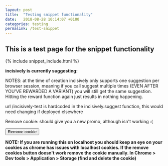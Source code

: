 ```yaml
---
layout: post
title:  "Testing snippet functionality"
date:   2018-08-28 10:14:07 +0100
categories: testing
permalink: /test-snippet
---
```


## This is a test page for the snippet functionality

{% include snippet_include.html %}

<script type = 'text/javascript'>
// Fetch suggestion from Incisively for this lab
incisively.suggest({
  lab: 'f0329166-464c-419d-7ae7-c29b4e002bd5',
  segment: null,
  success: function(suggestion) {
    console.log(suggestion.content);
	$('#incisivelySuggestion').text(suggestion.content);
	$('#incisivelySuggestion').attr('href', baseurl + suggestion.content);
  }
});

function deleteCookies() {
  deleteCookie("iyS");
  deleteCookie("iyV");
  deleteCookie("iyR");
}

/**
 * Delete a cookie
 * @param {String} cname, cookie name
 */
function deleteCookie(cname) {
    var d = new Date(); //Create an date object
    d.setTime(d.getTime() - (1000*60*60*24)); //Set the time to the past. 1000 milliseonds = 1 second
    var expires = "expires=" + d.toGMTString(); //Compose the expirartion date
    window.document.cookie = cname+"="+"; "+expires;//Set the cookie with name and the expiration date
 
}
</script>


**incisively is currently suggesting: <a href='#' id='incisivelySuggestion'></a>** 

NOTES: 
at the time of creation incisively only supports one suggestion per browser session, meaning if you call suggest multiple times (EVEN AFTER YOU'VE REWARDED A VARIANT) you will still get the same suggestion.  Hitting the reward function again just results in nothing happening.

url /incisively-test is hardcoded in the incisively.suggest function, this would need changing if deployed elsewhere


Remove cookie: should give you a new promo, although isn't working :(
<form>
<input value="Remove cookie" type="button" onClick="deleteCookies()"/>
</form>
<b>NOTE: If you are running this on localhost you should keep an eye on your cookies as chrome has issues with localhost cookies.
If the remove cookies button doesn't work remove the cookie manually. In Chrome > Dev tools > Application > Storage (find and delete the cookie)</b>




